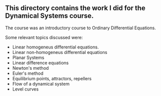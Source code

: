 ## This directory contains the work I did for the Dynamical Systems course.

The course was an introductory course to Ordinary Differential Equations.

Some relevant topics discussed were:
* Linear homogeneus differential equations.
* Linear non-homogeneus differential equations
* Planar Systems
* Linear difference equations
* Newton's method
* Euler's method
* Equilibrium points, attractors, repellers
* Flow of a dynamical system
* Level curves

